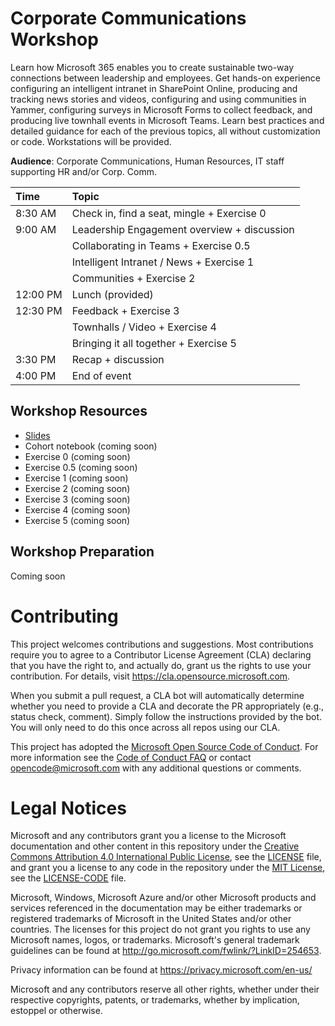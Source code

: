 # Corporate Communications Workshop
Learn how Microsoft 365 enables you to create sustainable two-way connections between leadership and employees. Get hands-on experience configuring an intelligent intranet in SharePoint Online, producing and tracking news stories and videos, configuring and using communities in Yammer, configuring surveys in Microsoft Forms to collect feedback, and producing live townhall events in Microsoft Teams. Learn best practices and detailed guidance for each of the previous topics, all without customization or code. Workstations will be provided.

**Audience**: Corporate Communications, Human Resources, IT staff supporting HR and/or Corp. Comm.

| Time         | Topic   |
|:-------------|:------- |
|8:30 AM  | Check in, find a seat, mingle + Exercise 0 |
|9:00 AM  | Leadership Engagement overview + discussion |
|         | Collaborating in Teams + Exercise 0.5 |
|         | Intelligent Intranet / News + Exercise 1 |
|         | Communities + Exercise 2 |
|12:00 PM | Lunch (provided) |
|12:30 PM | Feedback + Exercise 3 |
|         | Townhalls / Video + Exercise 4 |
|         | Bringing it all together + Exercise 5 |
|3:30 PM  | Recap + discussion |
|4:00 PM  | End of event |


## Workshop Resources
- [Slides](/raw/master/MTC%20Corp%20Comm%20Workshop.pdf)
- Cohort notebook (coming soon)
- Exercise 0 (coming soon)
- Exercise 0.5 (coming soon)
- Exercise 1 (coming soon)
- Exercise 2 (coming soon)
- Exercise 3 (coming soon)
- Exercise 4 (coming soon)
- Exercise 5 (coming soon)

## Workshop Preparation
Coming soon

# Contributing

This project welcomes contributions and suggestions.  Most contributions require you to agree to a
Contributor License Agreement (CLA) declaring that you have the right to, and actually do, grant us
the rights to use your contribution. For details, visit https://cla.opensource.microsoft.com.

When you submit a pull request, a CLA bot will automatically determine whether you need to provide
a CLA and decorate the PR appropriately (e.g., status check, comment). Simply follow the instructions
provided by the bot. You will only need to do this once across all repos using our CLA.

This project has adopted the [Microsoft Open Source Code of Conduct](https://opensource.microsoft.com/codeofconduct/).
For more information see the [Code of Conduct FAQ](https://opensource.microsoft.com/codeofconduct/faq/) or
contact [opencode@microsoft.com](mailto:opencode@microsoft.com) with any additional questions or comments.

# Legal Notices

Microsoft and any contributors grant you a license to the Microsoft documentation and other content
in this repository under the [Creative Commons Attribution 4.0 International Public License](https://creativecommons.org/licenses/by/4.0/legalcode),
see the [LICENSE](LICENSE) file, and grant you a license to any code in the repository under the [MIT License](https://opensource.org/licenses/MIT), see the
[LICENSE-CODE](LICENSE-CODE) file.

Microsoft, Windows, Microsoft Azure and/or other Microsoft products and services referenced in the documentation
may be either trademarks or registered trademarks of Microsoft in the United States and/or other countries.
The licenses for this project do not grant you rights to use any Microsoft names, logos, or trademarks.
Microsoft's general trademark guidelines can be found at http://go.microsoft.com/fwlink/?LinkID=254653.

Privacy information can be found at https://privacy.microsoft.com/en-us/

Microsoft and any contributors reserve all other rights, whether under their respective copyrights, patents,
or trademarks, whether by implication, estoppel or otherwise.
